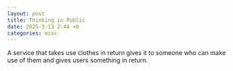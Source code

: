 ```yaml
---
layout: post
title: Thinking in Public
date: 2025-3-13 2:44 +0
categories: misc
---
```

A service that takes use clothes in return gives it to someone who can make use of them and gives users something in return.






